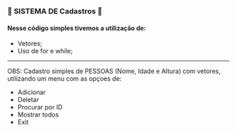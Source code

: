 ### :memo: **SISTEMA DE Cadastros** :memo:
#### Nesse código simples tivemos a utilização de:

* Vetores;
* Uso de for e while;

---

OBS: Cadastro simples de PESSOAS (Nome, Idade e Altura) com vetores, utilizando um menu com as opçoes de:
* Adicionar
* Deletar
* Procurar por ID
* Mostrar todos
* Exit
